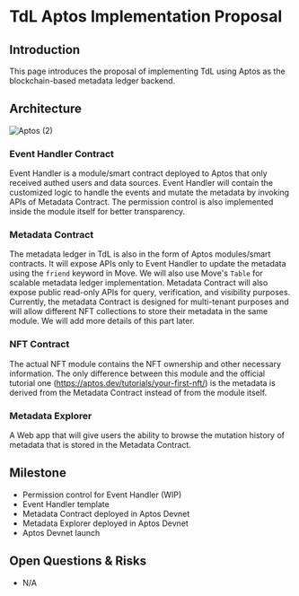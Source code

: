 # TdL Aptos Implementation Proposal

## Introduction

This page introduces the proposal of implementing TdL using Aptos as the blockchain-based metadata ledger backend.

## Architecture
![Aptos (2)](https://user-images.githubusercontent.com/55181785/181701970-f53fbffc-40c0-4de6-a8df-ffc7f7cb2215.png)

### Event Handler Contract
Event Handler is a module/smart contract deployed to Aptos that only received authed users and data sources. Event Handler will contain the customized logic to handle the events and mutate the metadata by invoking APIs of Metadata Contract. The permission control is also implemented inside the module itself for better transparency. 

### Metadata Contract
The metadata ledger in TdL is also in the form of Aptos modules/smart contracts. It will expose APIs only to Event Handler to update the metadata using the `friend` keyword in Move. We will also use Move's `Table` for scalable metadata ledger implementation. Metadata Contract will also expose public read-only APIs for query, verification, and visibility purposes. 
Currently, the metadata Contract is designed for multi-tenant purposes and will allow different NFT collections to store their metadata in the same module. We will add more details of this part later.

### NFT Contract
The actual NFT module contains the NFT ownership and other necessary information. The only difference between this module and the official tutorial one (https://aptos.dev/tutorials/your-first-nft/) is the metadata is derived from the Metadata Contract instead of from the module itself. 

### Metadata Explorer
A Web app that will give users the ability to browse the mutation history of metadata that is stored in the Metadata Contract.

## Milestone
- Permission control for Event Handler (WIP)
- Event Handler template
- Metadata Contract deployed in Aptos Devnet
- Metadata Explorer deployed in Aptos Devnet
- Aptos Devnet launch

## Open Questions & Risks

- N/A 
